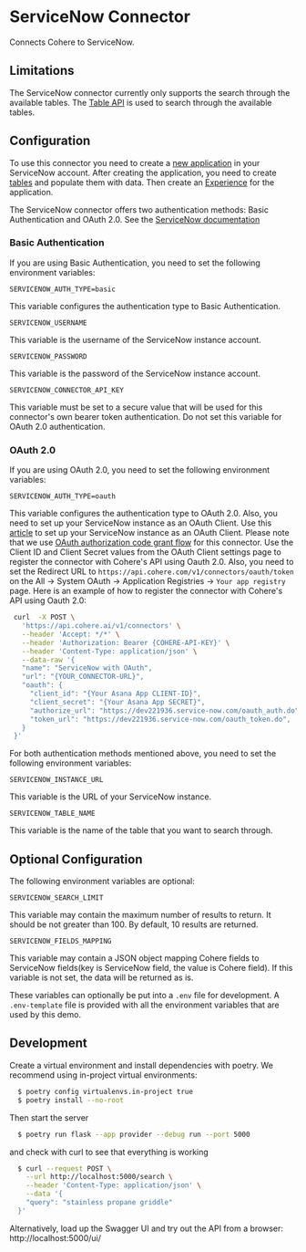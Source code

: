 # ServiceNow Connector

Connects Cohere to ServiceNow.

## Limitations
The ServiceNow connector currently only supports the search through the available tables.
The [Table API](https://docs.servicenow.com/bundle/utah-api-reference/page/integrate/inbound-rest/concept/c_TableAPI.html) is used to search through the available tables.

## Configuration
To use this connector you need to create a [new application](https://developer.servicenow.com/dev.do#!/learn/courses/utah/app_store_learnv2_buildmyfirstapp_utah_build_my_first_application/app_store_learnv2_buildmyfirstapp_utah_guided_app_creator_and_servicenow_studio/app_store_learnv2_buildmyfirstapp_utah_creating_an_application) in your ServiceNow account.
After creating the application, you need to create [tables](https://developer.servicenow.com/dev.do#!/learn/courses/utah/app_store_learnv2_buildmyfirstapp_utah_build_my_first_application/app_store_learnv2_buildmyfirstapp_utah_guided_app_creator_and_servicenow_studio/app_store_learnv2_buildmyfirstapp_utah_guided_app_creator_data_pane) and populate them with data.
Then create an [Experience](https://developer.servicenow.com/dev.do#!/learn/courses/utah/app_store_learnv2_uibuilder_utah_ui_builder/app_store_learnv2_uibuilder_utah_create_pages_in_ui_builder/UCP_CreatingAnExperience_Utah) for the application.

The ServiceNow connector offers two authentication methods: Basic Authentication and OAuth 2.0. 
See the [ServiceNow documentation](https://docs.servicenow.com/bundle/utah-api-reference/page/integrate/inbound-rest/concept/c_RESTAPI.html#d792755e650)

### Basic Authentication
If you are using Basic Authentication, you need to set the following environment variables:
```
SERVICENOW_AUTH_TYPE=basic
```
This variable configures the authentication type to Basic Authentication.

```
SERVICENOW_USERNAME
```
This variable is the username of the ServiceNow instance account.

```
SERVICENOW_PASSWORD
```
This variable is the password of the ServiceNow instance account.

```
SERVICENOW_CONNECTOR_API_KEY
```
This variable must be set to a secure value that will be used for this connector's own bearer token authentication.
Do not set this variable for OAuth 2.0 authentication.

### OAuth 2.0
If you are using OAuth 2.0, you need to set the following environment variables:
```
SERVICENOW_AUTH_TYPE=oauth
```
This variable configures the authentication type to OAuth 2.0.
Also, you need to set up your ServiceNow instance as an OAuth Client.
Use this [article](https://support.servicenow.com/kb?id=kb_article_view&sysparm_article=KB0778194) to set up your ServiceNow instance as an OAuth Client.
Please note that we use [OAuth authorization code grant flow](https://docs.servicenow.com/bundle/vancouver-platform-security/page/administer/security/concept/c_OAuthAuthorizationCodeFlow.html) for this connector.
Use the Client ID and Client Secret values from the OAuth Client settings page
to register the connector with Cohere's API using Oauth 2.0.
Also, you need to set the Redirect URL to `https://api.cohere.com/v1/connectors/oauth/token` on the All -> System OAuth -> Application Registries -> `Your app registry` page.
Here is an example of how to register the connector with Cohere's API using Oauth 2.0:
```bash
 curl  -X POST \
   'https://api.cohere.ai/v1/connectors' \
   --header 'Accept: */*' \
   --header 'Authorization: Bearer {COHERE-API-KEY}' \
   --header 'Content-Type: application/json' \
   --data-raw '{
   "name": "ServiceNow with OAuth",
   "url": "{YOUR_CONNECTOR-URL}",
   "oauth": {
     "client_id": "{Your Asana App CLIENT-ID}",
     "client_secret": "{Your Asana App SECRET}",
     "authorize_url": "https://dev221936.service-now.com/oauth_auth.do",
     "token_url": "https://dev221936.service-now.com/oauth_token.do",
   }
 }'
```


For both authentication methods mentioned above, you need to set the following environment variables:

```
SERVICENOW_INSTANCE_URL
```
This variable is the URL of your ServiceNow instance.

```
SERVICENOW_TABLE_NAME
```
This variable is the name of the table that you want to search through.

## Optional Configuration
The following environment variables are optional:

```
SERVICENOW_SEARCH_LIMIT
```
This variable may contain the maximum number of results to return. It should be not greater than 100.
By default, 10 results are returned.

```
SERVICENOW_FIELDS_MAPPING
```
This variable may contain a JSON object mapping Cohere fields
to ServiceNow fields(key is ServiceNow field,
the value is Cohere field). If this variable is not set, the data will be returned as is.


These variables can optionally be put into a `.env` file for development.
A `.env-template` file is provided with all the environment variables that are used by this demo.



## Development

Create a virtual environment and install dependencies with poetry. We recommend using in-project virtual environments:

```bash
  $ poetry config virtualenvs.in-project true
  $ poetry install --no-root
```

Then start the server

```bash
  $ poetry run flask --app provider --debug run --port 5000
```

and check with curl to see that everything is working

```bash
  $ curl --request POST \
    --url http://localhost:5000/search \
    --header 'Content-Type: application/json' \
    --data '{
    "query": "stainless propane griddle"
  }'
```

Alternatively, load up the Swagger UI and try out the API from a browser: http://localhost:5000/ui/
